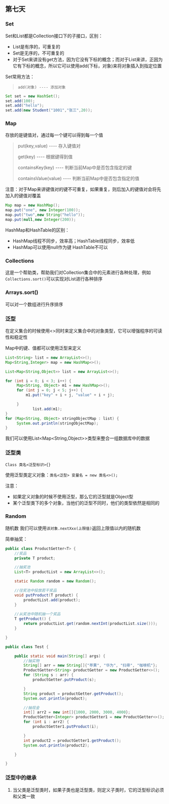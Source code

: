 ## 第七天

### Set

Set和List都是Collection接口下的子接口，区别：

- List是有序的，可重复的
- Set是无序的，不可重复的
- 对于Set来讲没有get方法，因为它没有下标的概念；而对于List来讲，正因为它有下标的概念，所以它可以使用add(下标，对象)来将对象插入到指定位置

Set常用方法：

> `add(对象) ---- 添加对象`
>
> 

~~~java
Set set = new HashSet();
set.add(100);
set.add("hello");
set.add(new Student("1001","张三",20));
~~~

### Map

存放的是键值对，通过每一个键可以得到每一个值

>put(key,value) ---- 存入键值对
>
>get(key) ---- 根据键得到值
>
>containsKey(key) ---- 判断当前Map中是否包含指定的键
>
>containsValue(value) ---- 判断当前Map中是否包含指定的值

注意：对于Map来讲键值对的键不可重复，如果重复，则后加入的键值对会将先加入的键值对覆盖

~~~java
Map map = new HashMap();
map.put("one", new Integer(100));
map.put("two",new String("hello"));
map.put(null,new Integer(200));
~~~

HashMap和HashTable的区别：

- HashMap线程不同步，效率高；HashTable线程同步，效率低
- HashMap可以使用null作为键 HashTable不可以

### Collections

这是一个帮助类，帮助我们对Collection集合中的元素进行各种处理，例如`Collections.sort()`可以实现对List进行各种排序

### Arrays.sort()

可以对一个数组进行升序排序

### 泛型

在定义集合的时候使用<>同时来定义集合中的对象类型，它可以增强程序的可读性和稳定性

Map中的键、值都可以使用泛型来定义

~~~~java
List<String> list = new ArrayList<>();
Map<String,Integer> map = new HashMap<>();
~~~~

~~~~java
List<Map<String,Object>> list = new ArrayList<>();

for (int i = 0; i < 3; i++) {
     Map<String, Object> m1 = new HashMap<>();
     for (int j = 0; j < 5; j++) {
         m1.put("key" + i + j, "value" + i + j);

     }
            list.add(m1);
}
for (Map<String, Object> stringObjectMap : list) {
     System.out.println(stringObjectMap);
}
~~~~

我们可以使用List<Map<String,Object>>类型来整合一组数据库中的数据

### 泛型类

`Class 类名<泛型标识>{}`

使用泛型类定义对象：`类名<泛型> 变量名 = new 类名<>();`

注意：

- 如果定义对象的时候不使用泛型，那么它的泛型就是Object型
- 某个泛型类下的多个对象，当他们的泛型不同时，他们的类型依然是相同的

### Random

随机数   我们可以使用`该对象.nextXxx(上限值)`返回上限值以内的随机数

简单抽奖：

~~~~java
public class ProductGetter<T> {
    //奖品
    private T product;

    //抽奖池
    List<T> productList = new ArrayList<>();

    static Random random = new Random();

    //往奖池中投放若干奖品
    void putProduct(T product) {
        productList.add(product);
    }
    
    //从奖池中随机抽一个奖品
    T getProduct() {
        return productList.get(random.nextInt(productList.size()));
    }

}
~~~~

~~~java
public class Test {

    public static void main(String[] args) {
        //抽实物
        String[] arr = new String[]{"苹果", "华为", "扫帚", "咖啡机"};
        ProductGetter<String> productGetter = new ProductGetter<>();
        for (String s : arr) {
            productGetter.putProduct(s);

        }
        String product = productGetter.getProduct();
        System.out.println(product);

		//抽现金
        int[] arr2 = new int[]{1000, 2000, 3000, 4000};
        ProductGetter<Integer> productGetter1 = new ProductGetter<>();
        for (int i : arr2) {
            productGetter1.putProduct(i);

        }
        int product2 = productGetter1.getProduct();
        System.out.println(product2);

    }

}

~~~

### 泛型中的继承

1. 当父类是泛型类时，如果子类也是泛型类，则定义子类时，它的泛型标识必须和父类一致